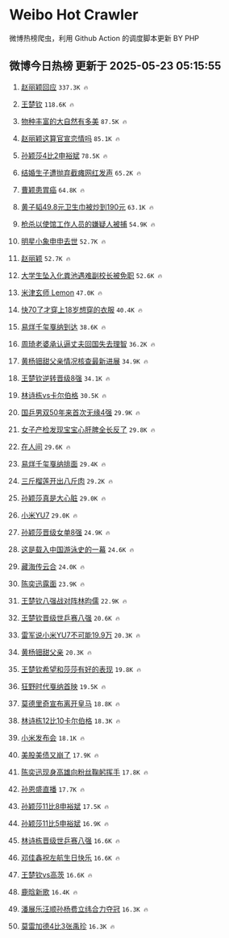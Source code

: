 # Weibo Hot Crawler 



微博热榜爬虫，利用 Github Action 的调度脚本更新 BY PHP 


## 微博今日热榜 更新于 2025-05-23 05:15:55 
1. [赵丽颖回应](https://s.weibo.com/weibo?q=%E8%B5%B5%E4%B8%BD%E9%A2%96%E5%9B%9E%E5%BA%94&t=31&band_rank=1&Refer=top) `337.3K 🔥` 

1. [王楚钦](https://s.weibo.com/weibo?q=%E7%8E%8B%E6%A5%9A%E9%92%A6&t=31&band_rank=2&Refer=top) `118.6K 🔥` 

1. [物种丰富的大自然有多美](https://s.weibo.com/weibo?q=%23%E7%89%A9%E7%A7%8D%E4%B8%B0%E5%AF%8C%E7%9A%84%E5%A4%A7%E8%87%AA%E7%84%B6%E6%9C%89%E5%A4%9A%E7%BE%8E%23&t=31&band_rank=3&Refer=top) `87.5K 🔥` 

1. [赵丽颖这算官宣恋情吗](https://s.weibo.com/weibo?q=%23%E8%B5%B5%E4%B8%BD%E9%A2%96%E8%BF%99%E7%AE%97%E5%AE%98%E5%AE%A3%E6%81%8B%E6%83%85%E5%90%97%23&t=31&band_rank=4&Refer=top) `85.1K 🔥` 

1. [孙颖莎4比2申裕斌](https://s.weibo.com/weibo?q=%23%E5%AD%99%E9%A2%96%E8%8E%8E4%E6%AF%942%E7%94%B3%E8%A3%95%E6%96%8C%23&t=31&band_rank=5&Refer=top) `78.5K 🔥` 

1. [结婚生子遭抛弃截瘫网红发声](https://s.weibo.com/weibo?q=%23%E7%BB%93%E5%A9%9A%E7%94%9F%E5%AD%90%E9%81%AD%E6%8A%9B%E5%BC%83%E6%88%AA%E7%98%AB%E7%BD%91%E7%BA%A2%E5%8F%91%E5%A3%B0%23&t=31&band_rank=6&Refer=top) `65.2K 🔥` 

1. [曹颖患胃癌](https://s.weibo.com/weibo?q=%23%E6%9B%B9%E9%A2%96%E6%82%A3%E8%83%83%E7%99%8C%23&t=31&band_rank=7&Refer=top) `64.8K 🔥` 

1. [黄子韬49.8元卫生巾被炒到190元](https://s.weibo.com/weibo?q=%E9%BB%84%E5%AD%90%E9%9F%AC49.8%E5%85%83%E5%8D%AB%E7%94%9F%E5%B7%BE%E8%A2%AB%E7%82%92%E5%88%B0190%E5%85%83&t=31&band_rank=8&Refer=top) `63.1K 🔥` 

1. [枪杀以使馆工作人员的嫌疑人被捕](https://s.weibo.com/weibo?q=%23%E6%9E%AA%E6%9D%80%E4%BB%A5%E4%BD%BF%E9%A6%86%E5%B7%A5%E4%BD%9C%E4%BA%BA%E5%91%98%E7%9A%84%E5%AB%8C%E7%96%91%E4%BA%BA%E8%A2%AB%E6%8D%95%23&t=31&band_rank=9&Refer=top) `54.9K 🔥` 

1. [明星小象申申去世](https://s.weibo.com/weibo?q=%23%E6%98%8E%E6%98%9F%E5%B0%8F%E8%B1%A1%E7%94%B3%E7%94%B3%E5%8E%BB%E4%B8%96%23&t=31&band_rank=10&Refer=top) `52.7K 🔥` 

1. [赵丽颖](https://s.weibo.com/weibo?q=%E8%B5%B5%E4%B8%BD%E9%A2%96&t=31&band_rank=11&Refer=top) `52.7K 🔥` 

1. [大学生坠入化粪池遇难副校长被免职](https://s.weibo.com/weibo?q=%23%E5%A4%A7%E5%AD%A6%E7%94%9F%E5%9D%A0%E5%85%A5%E5%8C%96%E7%B2%AA%E6%B1%A0%E9%81%87%E9%9A%BE%E5%89%AF%E6%A0%A1%E9%95%BF%E8%A2%AB%E5%85%8D%E8%81%8C%23&t=31&band_rank=12&Refer=top) `52.6K 🔥` 

1. [米津玄师 Lemon](https://s.weibo.com/weibo?q=%E7%B1%B3%E6%B4%A5%E7%8E%84%E5%B8%88%20Lemon&t=31&band_rank=13&Refer=top) `47.0K 🔥` 

1. [快70了才穿上18岁想穿的衣服](https://s.weibo.com/weibo?q=%E5%BF%AB70%E4%BA%86%E6%89%8D%E7%A9%BF%E4%B8%8A18%E5%B2%81%E6%83%B3%E7%A9%BF%E7%9A%84%E8%A1%A3%E6%9C%8D&t=31&band_rank=14&Refer=top) `40.4K 🔥` 

1. [易烊千玺戛纳到达](https://s.weibo.com/weibo?q=%E6%98%93%E7%83%8A%E5%8D%83%E7%8E%BA%E6%88%9B%E7%BA%B3%E5%88%B0%E8%BE%BE&t=31&band_rank=15&Refer=top) `38.6K 🔥` 

1. [周琦老婆承认逼丈夫回国失去理智](https://s.weibo.com/weibo?q=%23%E5%91%A8%E7%90%A6%E8%80%81%E5%A9%86%E6%89%BF%E8%AE%A4%E9%80%BC%E4%B8%88%E5%A4%AB%E5%9B%9E%E5%9B%BD%E5%A4%B1%E5%8E%BB%E7%90%86%E6%99%BA%23&t=31&band_rank=16&Refer=top) `36.2K 🔥` 

1. [黄杨钿甜父亲情况核查最新进展](https://s.weibo.com/weibo?q=%23%E9%BB%84%E6%9D%A8%E9%92%BF%E7%94%9C%E7%88%B6%E4%BA%B2%E6%83%85%E5%86%B5%E6%A0%B8%E6%9F%A5%E6%9C%80%E6%96%B0%E8%BF%9B%E5%B1%95%23&t=31&band_rank=17&Refer=top) `34.9K 🔥` 

1. [王楚钦逆转晋级8强](https://s.weibo.com/weibo?q=%23%E7%8E%8B%E6%A5%9A%E9%92%A6%E9%80%86%E8%BD%AC%E6%99%8B%E7%BA%A78%E5%BC%BA%23&t=31&band_rank=18&Refer=top) `34.1K 🔥` 

1. [林诗栋vs卡尔伯格](https://s.weibo.com/weibo?q=%23%E6%9E%97%E8%AF%97%E6%A0%8Bvs%E5%8D%A1%E5%B0%94%E4%BC%AF%E6%A0%BC%23&t=31&band_rank=19&Refer=top) `30.5K 🔥` 

1. [国乒男双50年来首次无缘4强](https://s.weibo.com/weibo?q=%23%E5%9B%BD%E4%B9%92%E7%94%B7%E5%8F%8C50%E5%B9%B4%E6%9D%A5%E9%A6%96%E6%AC%A1%E6%97%A0%E7%BC%984%E5%BC%BA%23&t=31&band_rank=20&Refer=top) `29.9K 🔥` 

1. [女子产检发现宝宝心肝脾全长反了](https://s.weibo.com/weibo?q=%23%E5%A5%B3%E5%AD%90%E4%BA%A7%E6%A3%80%E5%8F%91%E7%8E%B0%E5%AE%9D%E5%AE%9D%E5%BF%83%E8%82%9D%E8%84%BE%E5%85%A8%E9%95%BF%E5%8F%8D%E4%BA%86%23&t=31&band_rank=21&Refer=top) `29.8K 🔥` 

1. [在人间](https://s.weibo.com/weibo?q=%E5%9C%A8%E4%BA%BA%E9%97%B4&t=31&band_rank=22&Refer=top) `29.6K 🔥` 

1. [易烊千玺戛纳排面](https://s.weibo.com/weibo?q=%23%E6%98%93%E7%83%8A%E5%8D%83%E7%8E%BA%E6%88%9B%E7%BA%B3%E6%8E%92%E9%9D%A2%23&t=31&band_rank=23&Refer=top) `29.4K 🔥` 

1. [三斤榴莲开出八斤肉](https://s.weibo.com/weibo?q=%23%E4%B8%89%E6%96%A4%E6%A6%B4%E8%8E%B2%E5%BC%80%E5%87%BA%E5%85%AB%E6%96%A4%E8%82%89%23&t=31&band_rank=24&Refer=top) `29.2K 🔥` 

1. [孙颖莎真是大心脏](https://s.weibo.com/weibo?q=%23%E5%AD%99%E9%A2%96%E8%8E%8E%E7%9C%9F%E6%98%AF%E5%A4%A7%E5%BF%83%E8%84%8F%23&t=31&band_rank=25&Refer=top) `29.0K 🔥` 

1. [小米YU7](https://s.weibo.com/weibo?q=%E5%B0%8F%E7%B1%B3YU7&t=31&band_rank=26&Refer=top) `29.0K 🔥` 

1. [孙颖莎晋级女单8强](https://s.weibo.com/weibo?q=%23%E5%AD%99%E9%A2%96%E8%8E%8E%E6%99%8B%E7%BA%A7%E5%A5%B3%E5%8D%958%E5%BC%BA%23&t=31&band_rank=27&Refer=top) `24.9K 🔥` 

1. [这是载入中国游泳史的一幕](https://s.weibo.com/weibo?q=%23%E8%BF%99%E6%98%AF%E8%BD%BD%E5%85%A5%E4%B8%AD%E5%9B%BD%E6%B8%B8%E6%B3%B3%E5%8F%B2%E7%9A%84%E4%B8%80%E5%B9%95%23&t=31&band_rank=28&Refer=top) `24.6K 🔥` 

1. [藏海传云合](https://s.weibo.com/weibo?q=%E8%97%8F%E6%B5%B7%E4%BC%A0%E4%BA%91%E5%90%88&t=31&band_rank=29&Refer=top) `24.0K 🔥` 

1. [陈奕迅露面](https://s.weibo.com/weibo?q=%23%E9%99%88%E5%A5%95%E8%BF%85%E9%9C%B2%E9%9D%A2%23&t=31&band_rank=30&Refer=top) `23.9K 🔥` 

1. [王楚钦八强战对阵林昀儒](https://s.weibo.com/weibo?q=%23%E7%8E%8B%E6%A5%9A%E9%92%A6%E5%85%AB%E5%BC%BA%E6%88%98%E5%AF%B9%E9%98%B5%E6%9E%97%E6%98%80%E5%84%92%23&t=31&band_rank=31&Refer=top) `22.9K 🔥` 

1. [王楚钦晋级世乒赛八强](https://s.weibo.com/weibo?q=%E7%8E%8B%E6%A5%9A%E9%92%A6%E6%99%8B%E7%BA%A7%E4%B8%96%E4%B9%92%E8%B5%9B%E5%85%AB%E5%BC%BA&t=31&band_rank=32&Refer=top) `20.6K 🔥` 

1. [雷军说小米YU7不可能19.9万](https://s.weibo.com/weibo?q=%23%E9%9B%B7%E5%86%9B%E8%AF%B4%E5%B0%8F%E7%B1%B3YU7%E4%B8%8D%E5%8F%AF%E8%83%BD19.9%E4%B8%87%23&t=31&band_rank=33&Refer=top) `20.3K 🔥` 

1. [黄杨钿甜父亲](https://s.weibo.com/weibo?q=%E9%BB%84%E6%9D%A8%E9%92%BF%E7%94%9C%E7%88%B6%E4%BA%B2&t=31&band_rank=34&Refer=top) `20.3K 🔥` 

1. [王楚钦希望和莎莎有好的表现](https://s.weibo.com/weibo?q=%23%E7%8E%8B%E6%A5%9A%E9%92%A6%E5%B8%8C%E6%9C%9B%E5%92%8C%E8%8E%8E%E8%8E%8E%E6%9C%89%E5%A5%BD%E7%9A%84%E8%A1%A8%E7%8E%B0%23&t=31&band_rank=35&Refer=top) `19.8K 🔥` 

1. [狂野时代戛纳首映](https://s.weibo.com/weibo?q=%23%E7%8B%82%E9%87%8E%E6%97%B6%E4%BB%A3%E6%88%9B%E7%BA%B3%E9%A6%96%E6%98%A0%23&t=31&band_rank=36&Refer=top) `19.5K 🔥` 

1. [莫德里奇宣布离开皇马](https://s.weibo.com/weibo?q=%23%E8%8E%AB%E5%BE%B7%E9%87%8C%E5%A5%87%E5%AE%A3%E5%B8%83%E7%A6%BB%E5%BC%80%E7%9A%87%E9%A9%AC%23&t=31&band_rank=37&Refer=top) `18.8K 🔥` 

1. [林诗栋12比10卡尔伯格](https://s.weibo.com/weibo?q=%23%E6%9E%97%E8%AF%97%E6%A0%8B12%E6%AF%9410%E5%8D%A1%E5%B0%94%E4%BC%AF%E6%A0%BC%23&t=31&band_rank=38&Refer=top) `18.3K 🔥` 

1. [小米发布会](https://s.weibo.com/weibo?q=%E5%B0%8F%E7%B1%B3%E5%8F%91%E5%B8%83%E4%BC%9A&t=31&band_rank=39&Refer=top) `18.1K 🔥` 

1. [美股美债又崩了](https://s.weibo.com/weibo?q=%23%E7%BE%8E%E8%82%A1%E7%BE%8E%E5%80%BA%E5%8F%88%E5%B4%A9%E4%BA%86%23&t=31&band_rank=40&Refer=top) `17.9K 🔥` 

1. [陈奕迅现身高雄向粉丝鞠躬挥手](https://s.weibo.com/weibo?q=%23%E9%99%88%E5%A5%95%E8%BF%85%E7%8E%B0%E8%BA%AB%E9%AB%98%E9%9B%84%E5%90%91%E7%B2%89%E4%B8%9D%E9%9E%A0%E8%BA%AC%E6%8C%A5%E6%89%8B%23&t=31&band_rank=41&Refer=top) `17.8K 🔥` 

1. [孙恩盛直播](https://s.weibo.com/weibo?q=%E5%AD%99%E6%81%A9%E7%9B%9B%E7%9B%B4%E6%92%AD&t=31&band_rank=42&Refer=top) `17.7K 🔥` 

1. [孙颖莎11比8申裕斌](https://s.weibo.com/weibo?q=%23%E5%AD%99%E9%A2%96%E8%8E%8E11%E6%AF%948%E7%94%B3%E8%A3%95%E6%96%8C%23&t=31&band_rank=43&Refer=top) `17.5K 🔥` 

1. [孙颖莎11比5申裕斌](https://s.weibo.com/weibo?q=%23%E5%AD%99%E9%A2%96%E8%8E%8E11%E6%AF%945%E7%94%B3%E8%A3%95%E6%96%8C%23&t=31&band_rank=44&Refer=top) `16.9K 🔥` 

1. [林诗栋晋级世乒赛八强](https://s.weibo.com/weibo?q=%23%E6%9E%97%E8%AF%97%E6%A0%8B%E6%99%8B%E7%BA%A7%E4%B8%96%E4%B9%92%E8%B5%9B%E5%85%AB%E5%BC%BA%23&t=31&band_rank=45&Refer=top) `16.6K 🔥` 

1. [邓佳鑫祝左航生日快乐](https://s.weibo.com/weibo?q=%E9%82%93%E4%BD%B3%E9%91%AB%E7%A5%9D%E5%B7%A6%E8%88%AA%E7%94%9F%E6%97%A5%E5%BF%AB%E4%B9%90&t=31&band_rank=46&Refer=top) `16.6K 🔥` 

1. [王楚钦vs高茨](https://s.weibo.com/weibo?q=%23%E7%8E%8B%E6%A5%9A%E9%92%A6vs%E9%AB%98%E8%8C%A8%23&t=31&band_rank=47&Refer=top) `16.6K 🔥` 

1. [鹿晗新歌](https://s.weibo.com/weibo?q=%E9%B9%BF%E6%99%97%E6%96%B0%E6%AD%8C&t=31&band_rank=48&Refer=top) `16.4K 🔥` 

1. [潘展乐汪顺孙杨费立纬合力夺冠](https://s.weibo.com/weibo?q=%23%E6%BD%98%E5%B1%95%E4%B9%90%E6%B1%AA%E9%A1%BA%E5%AD%99%E6%9D%A8%E8%B4%B9%E7%AB%8B%E7%BA%AC%E5%90%88%E5%8A%9B%E5%A4%BA%E5%86%A0%23&t=31&band_rank=49&Refer=top) `16.3K 🔥` 

1. [莫雷加德4比3张禹珍](https://s.weibo.com/weibo?q=%23%E8%8E%AB%E9%9B%B7%E5%8A%A0%E5%BE%B74%E6%AF%943%E5%BC%A0%E7%A6%B9%E7%8F%8D%23&t=31&band_rank=50&Refer=top) `16.3K 🔥` 

